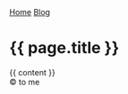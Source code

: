 <!doctype html>
<html lang="en">
  <head>
    <meta charset="utf-8">
    <title>{{ page.title }}</title>
    <link rel="stylesheet" href="/assets/main.css">
  </head>
  <body>
    <nav>
      <a href="/">Home</a>
      <a href="/blog/">Blog</a>
    </nav>
    <h1>{{ page.title }}</h1>
    <section>
      {{ content }}
    </section>
    <footer>
      &copy; to me
    </footer>
  </body>
</html>